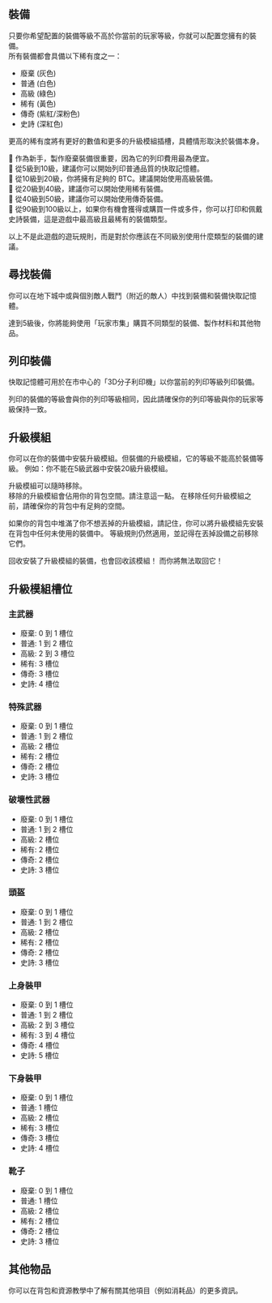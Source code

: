 ## 裝備
只要你希望配置的裝備等級不高於你當前的玩家等級，你就可以配置您擁有的裝備。  
所有裝備都會具備以下稀有度之一：

  - 廢棄 (灰色)
  - 普通 (白色)
  - 高級 (綠色)
  - 稀有 (黃色)
  - 傳奇 (紫紅/深粉色)
  - 史詩 (深紅色)

更高的稀有度將有更好的數值和更多的升級模組插槽，具體情形取決於裝備本身。  

🔹 作為新手，製作廢棄裝備很重要，因為它的列印費用最為便宜。  
🔹 從5級到10級，建議你可以開始列印普通品質的快取記憶體。  
🔹 從10級到20級，你將擁有足夠的 BTC。建議開始使用高級裝備。  
🔹 從20級到40級，建議你可以開始使用稀有裝備。  
🔹 從40級到50級，建議你可以開始使用傳奇裝備。  
🔹 從90級到100級以上，如果你有機會獲得或購買一件或多件，你可以打印和佩戴史詩裝備，這是遊戲中最高級且最稀有的裝備類型。  

以上不是此遊戲的遊玩規則，而是對於你應該在不同級別使用什麼類型的裝備的建議。


## 尋找裝備

你可以在地下城中或與個別敵人戰鬥（附近的敵人）中找到裝備和裝備快取記憶體。  

達到5級後，你將能夠使用「玩家市集」購買不同類型的裝備、製作材料和其他物品。

## 列印裝備

快取記憶體可用於在市中心的「3D分子利印機」以你當前的列印等級列印裝備。  

列印的裝備的等級會與你的列印等級相同，因此請確保你的列印等級與你的玩家等級保持一致。  

## 升級模組

你可以在你的裝備中安裝升級模組。但裝備的升級模組，它的等級不能高於裝備等級。
例如：你不能在5級武器中安裝20級升級模組。  

升級模組可以隨時移除。  
移除的升級模組會佔用你的背包空間。請注意這一點。 
在移除任何升級模組之前，請確保你的背包中有足夠的空間。  

如果你的背包中堆滿了你不想丟掉的升級模組，請記住，你可以將升級模組先安裝在背包中任何未使用的裝備中。
等級規則仍然適用，並記得在丟掉設備之前移除它們。

回收安裝了升級模組的裝備，也會回收該模組！
而你將無法取回它！  

## 升級模組槽位

### 主武器
 - 廢棄: 0 到 1 槽位
 - 普通: 1 到 2 槽位
 - 高級: 2 到 3 槽位
 - 稀有: 3 槽位
 - 傳奇: 3 槽位
 - 史詩: 4 槽位

### 特殊武器
 - 廢棄: 0 到 1 槽位
 - 普通: 1 到 2 槽位
 - 高級: 2 槽位
 - 稀有: 2 槽位
 - 傳奇: 2 槽位
 - 史詩: 3 槽位

### 破壞性武器
 - 廢棄: 0 到 1 槽位
 - 普通: 1 到 2 槽位
 - 高級: 2 槽位
 - 稀有: 2 槽位
 - 傳奇: 2 槽位
 - 史詩: 3 槽位

### 頭盔
 - 廢棄: 0 到 1 槽位
 - 普通: 1 到 2 槽位
 - 高級: 2 槽位
 - 稀有: 2 槽位
 - 傳奇: 2 槽位
 - 史詩: 3 槽位

### 上身裝甲
 - 廢棄: 0 到 1 槽位
 - 普通: 1 到 2 槽位
 - 高級: 2 到 3 槽位
 - 稀有: 3 到 4 槽位
 - 傳奇: 4 槽位
 - 史詩: 5 槽位

### 下身裝甲
 - 廢棄: 0 到 1 槽位
 - 普通: 1 槽位
 - 高級: 2 槽位
 - 稀有: 3 槽位
 - 傳奇: 3 槽位
 - 史詩: 4 槽位

### 靴子
 - 廢棄: 0 到 1 槽位
 - 普通: 1 槽位
 - 高級: 2 槽位
 - 稀有: 2 槽位
 - 傳奇: 2 槽位
 - 史詩: 3 槽位

## 其他物品
你可以在背包和資源教學中了解有關其他項目（例如消耗品）的更多資訊。
